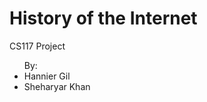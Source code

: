 # History of the Internet

CS117 Project

<ul>By:
<li>Hannier Gil</li>
<li>Sheharyar Khan</li>
</ul>